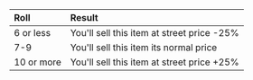 | Roll       | Result                                       |
|:---------- |:---------------------------------------------|
| 6 or less  | You'll sell this item at street price -25%   | 
| 7-9        | You'll sell this item its normal price       |
| 10 or more | You'll sell this item at street price +25%   |
